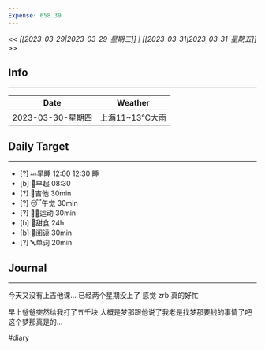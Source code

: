 ```yaml
---
Expense: 658.39
---
```


<< *[[2023-03-29|2023-03-29-星期三]] | [[2023-03-31|2023-03-31-星期五]]* >>

## Info
***
| Date        | Weather      | 
| ----------- | ------------ |
| 2023-03-30-星期四 | 上海11~13℃大雨 |


## Daily Target 
***
- [?] 💤早睡   12:00  12:30 睡
- [b] 🌅早起    08:30
- [?] 🎵吉他    30min
- [?] 😴午觉    30min
- [?] 🏃‍♀️运动    30min  
- [b] 🚫甜食    24h
- [b] 📖阅读    30min
- [?] 🔤单词    20min    


##  Journal
***
今天又没有上吉他课...
已经两个星期没上了
感觉 zrb 真的好忙

早上爸爸突然给我打了五千块
大概是梦那跟他说了我老是找梦那要钱的事情了吧
这个梦那真是的...


#diary